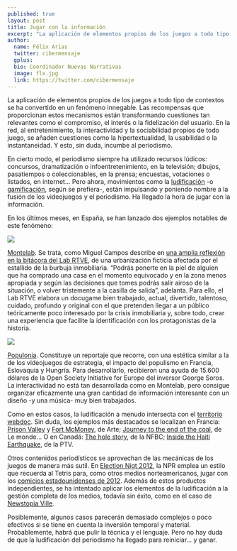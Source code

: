 ```yaml
---
published: true
layout: post
title: Jugar con la información
excerpt: "La aplicación de elementos propios de los juegos a todo tipo de contextos se ha convertido en un fenómeno innegable. Las recompensas que proporcionan estos mecanismos están transformando cuestiones tan relevantes como el compromiso, el interés o la fidelización del usuario. En la red, al entretenimiento, la interactividad y la sociabilidad propios de todo juego, se añaden cuestiones como la hipertextualidad, la usabilidad o la instantaneidad. Y esto, sin duda, incumbe al periodismo."
author:
  name: Félix Arias
  twitter: cibermensaje
  gplus:  
  bio: Coordinador Nuevas Narrativas
  image: flx.jpg
  link: https://twitter.com/cibermensaje
---
```

La aplicación de elementos propios de los juegos a todo tipo de contextos se ha convertido en un fenómeno innegable. Las recompensas que proporcionan estos mecanismos están transformando cuestiones tan relevantes como el compromiso, el interés o la fidelización del usuario. En la red, al entretenimiento, la interactividad y la sociabilidad propios de todo juego, se añaden cuestiones como la hipertextualidad, la usabilidad o la instantaneidad. Y esto, sin duda, incumbe al periodismo.

En cierto modo, el periodismo siempre ha utilizado recursos lúdicos: concursos, dramatización o infoentretenimiento, en la televisión; dibujos, pasatiempos o coleccionables, en la prensa; encuestas, votaciones o listados, en internet… Pero ahora, movimientos como la [ludificación](http://www.fundeu.es/recomendacion/ludificacion-mejor-que-gamificacion-como-traduccion-de-gamification-1390/) -o [gamificación](http://www.josek.net/2013/10/3-razones-por-las-que-es-mejor-gamificacion-que-ludificacion/), según se prefiera-, están impulsando y poniendo nombre a la fusión de los videojuegos y el periodismo. Ha llegado la hora de jugar con la información.

En los últimos meses, en España, se han lanzado dos ejemplos notables de este fenómeno:

![](https://db.tt/Eca7jb3s)

[Montelab](http://lab.rtve.es/montelab/). Se trata, como Miguel Campos describe en [una amplia reflexión en la bitácora del Lab RTVE](http://blog.rtve.es/lablogatorio/2014/11/docugame-el-periodismo-tiene-una-vida-extra.html), de una urbanización ficticia afectada por el estallido de la burbuja inmobiliaria. “Podrás ponerte en la piel de alguien que ha comprado una casa en el momento equivocado y en la zona menos apropiada y según las decisiones que tomes podrás salir airoso de la situación, o volver tristemente a la casilla de salida”, adelanta. Para ello, el Lab RTVE  elabora un docugame bien trabajado, actual, divertido, talentoso, cuidado, profundo y original con el que pretenden llegar a un público teóricamente poco interesado por la crisis inmobiliaria y, sobre todo, crear una experiencia que facilite la identificación con los protagonistas de la historia.

![](https://dl.dropboxusercontent.com/u/3578704/Fotos_MIP/Imagen%202.jpg)

[Populonia](http://acuerdo.us/sites/default/files/populonia/es/index.html). Constituye un reportaje que recorre, con una estética similar a la de los videojuegos de estrategia, el impacto del populismo en Francia, Eslovaquia y Hungría. Para desarrollarlo, recibieron una ayuda de 15.600 dólares de la Open Society Initiative for Europe del inversor George Soros. La interactividad no está tan desarrollada como en Montelab, pero consigue organizar eficazmente una gran cantidad de información interesante con un diseño -y una música- muy bien trabajados.

Como en estos casos, la ludificación a menudo intersecta con el [territorio webdoc](http://mip.umh.es/blog/2014/12/16/territorio-webdoc/). Sin duda, los ejemplos más destacados se localizan en Francia: [Prison Valley](http://prisonvalley.arte.tv) y [Fort McMoney](http://www.fortmcmoney.com/#/fortmcmoney), de Arte; [Journey to the end of the coal](http://www.lemonde.fr/asie-pacifique/visuel/2008/11/17/voyage-au-bout-du-charbon_1118477_3216.html), de Le monde... O en Canadá: [The hole story](http://theholestory.nfb.ca/#/theholestory/interactive), de la NFBC; [Inside the Haiti Earthquake](http://www.insidedisaster.com/experience/), de la PTV.

Otros contenidos periodísticos se aprovechan de las mecánicas de los juegos de manera más sutil. En [Election Nigt 2012](http://election2012.npr.org/), la NPR emplea un estilo que recuerda al Tetris para, como otros medios norteamericanos, jugar con los [comicios estadounidenses de 2012](http://dialnet.unirioja.es/servlet/articulo?codigo=4247727). Además de estos productos independientes, se ha intentado aplicar los elementos de la ludificación a la gestión completa de los medios, todavía sin éxito, como en el caso de [Newstopia Ville](http://www.newstopiaville.com/).

Posiblemente, algunos casos parecerán demasiado complejos o poco efectivos si se tiene en cuenta la inversión temporal y material. Probablemente, habrá que pulir la técnica y el lenguaje. Pero no hay duda de que la ludificación del periodismo ha llegado para reiniciar… y ganar.